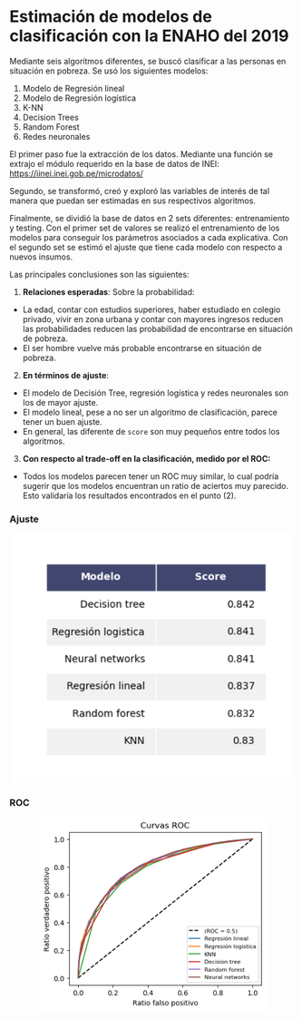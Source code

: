 # Estimación de modelos de clasificación con la ENAHO del 2019
Mediante seis algoritmos diferentes, se buscó clasificar a las personas en situación en pobreza. Se usó los siguientes modelos:
1. Modelo de Regresión lineal
2. Modelo de Regresión logística
3. K-NN
4. Decision Trees
5. Random Forest
6. Redes neuronales

El primer paso fue la extracción de los datos. Mediante una función se extrajo el módulo requerido en la base de datos de INEI: https://iinei.inei.gob.pe/microdatos/

Segundo, se transformó, creó y exploró las variables de interés de tal manera que puedan ser estimadas en sus respectivos algoritmos.

Finalmente, se dividió la base de datos en 2 sets diferentes: entrenamiento y testing. Con el primer set de valores se realizó el entrenamiento de los modelos para conseguir los parámetros asociados a cada explicativa. Con el segundo set se estimó el ajuste que tiene cada modelo con respecto a nuevos insumos. 

Las principales conclusiones son las siguientes:
1. **Relaciones esperadas**: Sobre la probabilidad:
* La edad, contar con estudios superiores, haber estudiado en colegio privado, vivir en zona urbana y contar con mayores ingresos reducen las probabilidades reducen las probabilidad de encontrarse en situación de pobreza.
* El ser hombre vuelve más probable encontrarse en situación de pobreza.

2. **En términos de ajuste**:
* El modelo de Decisión Tree, regresión logística y redes neuronales son los de mayor ajuste.
* El modelo lineal, pese a no ser un algoritmo de clasificación, parece tener un buen ajuste.
* En general, las diferente de `score` son muy pequeños entre todos los algoritmos.

3. **Con respecto al trade-off en la clasificación, medido por el ROC:**
* Todos los modelos parecen tener un ROC muy similar, lo cual podría sugerir que los modelos encuentran un ratio de aciertos muy parecido. Esto validaría los resultados encontrados en el punto (2).

### Ajuste

<p align="center">
  <img src="figures/score.png" width="500">
</p>

### ROC

<p align="center">
  <img src="figures/roc.png" width="400">
</p>
